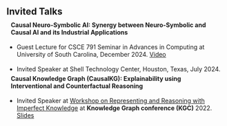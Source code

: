 <h1 id="invited-talks"></h1>

<h2 style="margin: 60px 0px 10px;">Invited Talks</h2>

<h4 style="margin:0 10px 0;">Causal Neuro-Symbolic AI: Synergy between Neuro-Symbolic and Causal AI and its Industrial Applications</h4>
<br />
<ul style="margin:0 0 5px;">
  <li>Guest Lecture for CSCE 791 Seminar in Advances in Computing at University of South Carolina, December 2024. <a href="https://youtu.be/aFYlBKGcbFA?feature=shared">Video</a></li>
  <br />
  <li>Invited Speaker at Shell Technology Center, Houston, Texas, July 2024.</li>
</ul>


<h4 style="margin:0 10px 0;">Causal Knowledge Graph (CausalKG): Explainability using Interventional and Counterfactual Reasoning</h4>
<br />
<ul style="margin:0 0 5px;">
  <li>Invited Speaker at <a href="https://www.knowledgegraph.tech/kgc-2022-workshop-representing-and-reasoning-with-imperfect-knowledge/">Workshop on Representing and Reasoning with Imperfect Knowledge</a> at <strong>Knowledge Graph conference (KGC)</strong> 2022.<a href="https://github.com/Imperfect-Knowledge/ik2022/blob/main/IKG-22-Utkarshani-2022-05-03.pdf"> Slides</a></li>
</ul>


